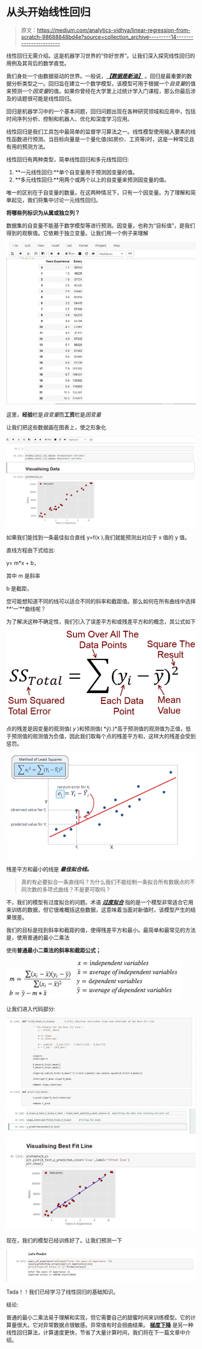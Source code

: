 # 从头开始线性回归

> 原文：<https://medium.com/analytics-vidhya/linear-regression-from-scratch-98688848bd4e?source=collection_archive---------14----------------------->

线性回归无需介绍。这是机器学习世界的“你好世界”。让我们深入探究线性回归的用例及其背后的数学直觉。

我们身处一个由数据驱动的世界。一般说，[***【数据是新油】***](https://www.economist.com/leaders/2017/05/06/the-worlds-most-valuable-resource-is-no-longer-oil-but-data) 。回归是最重要的数据分析类型之一。回归旨在建立一个数学模型，该模型可用于根据一个*自变量*的值来预测一个*因变量*的值。如果你曾经在大学里上过统计学入门课程，那么你最后涉及的话题很可能是线性回归。

回归是机器学习中的一个基本问题，回归问题出现在各种研究领域和应用中，包括时间序列分析、控制和机器人、优化和深度学习应用。

线性回归是我们工具包中最简单的监督学习算法之一。线性模型使用输入要素的线性函数进行预测。当目标向量是一个量化值(如房价、工资等)时，这是一种常见且有用的预测方法。

线性回归有两种类型，简单线性回归和多元线性回归:

1.  **一元线性回归:**单个自变量用于预测因变量的值。
2.  **多元线性回归:**用两个或两个以上的自变量来预测因变量的值。

唯一的区别在于自变量的数量。在这两种情况下，只有一个因变量。为了理解和简单起见，我们将集中讨论一元线性回归。

**将哪些列标识为从属或独立列？**

数据集的自变量不能基于数学模型等进行预测。因变量，也称为“目标值”，是我们得到的观察值。它依赖于独立变量。让我们用一个例子来理解

![](img/ed1a82bb5c72c9bcbedf9ac472907932.png)

这里，**经验**栏是*自变量*而**工资**栏是*因变量*

让我们把这些数据画在图表上，使之形象化

![](img/85269f683df40829f2ab18a86833a666.png)

如果我们能找到一条最佳拟合直线 y=f(x ),我们就能预测出对应于 x 值的 y 值。

直线方程由下式给出:

y= m*x + b，

其中 m 是斜率

b 是截距，

您可能想知道不同的线可以适合不同的斜率和截距值。那么如何在所有曲线中选择**‘一’**曲线呢？

为了解决这种不确定性，我们引入了误差平方和或残差平方和的概念，其公式如下

![](img/f26045291a94c2abdf822e081d0badf1.png)

点的残差是因变量的观测值( *y* )和预测值( *ŷ).)*高于预测值的观测值为正值，低于预测值的观测值为负值，因此我们取每个点的残差平方和，这样大的残差会受到惩罚。

![](img/516bed635367aaf05679abec6f610efc.png)

残差平方和最小的线是 ***最佳拟合线。***

> 真的有必要拟合一条直线吗？为什么我们不能绘制一条拟合所有数据点的不同次数的多项式曲线？不是更可取吗？

不，我们的模型有过度拟合的问题。术语 [***过度拟合***](/@martinezbielosdaniel/bias-variance-tradeoff-overfitting-and-underfitting-c63799cb4851) 指的是一个模型非常适合它用来训练的数据，但它很难概括这些数据，这意味着当面对新值时，该模型产生的结果很差。

我们的目标是找到斜率和截距的值，使得残差平方和最小。最简单和最常见的方法是，使用普通的最小二乘法

使用**普通最小二乘法的斜率和截距公式；**

![](img/caf99309754d69678e5c8fd8e380630c.png)![](img/a14f53ecb749b04b23a93cc2d19dd00b.png)

让我们进入代码部分:

![](img/b6f9c6129473b62f96d89986fb60183a.png)![](img/c5a8fa519c6639c15265af2b4ed548fe.png)![](img/2cf50d5c21d5db885db106771c03bfee.png)

现在，我们的模型已经训练好了。让我们预测一下

![](img/a0a636da046d5f69220783aea3f0414f.png)

Tada！！我们已经学习了线性回归的基础知识。

结论:

普通的最小二乘法易于理解和实现，但它需要自己的甜蜜时间来训练模型。它的计算量很大。它对异常数据点很敏感。异常值有时会扭曲结果。 [**梯度下降**](https://youtu.be/sDv4f4s2SB8) 是另一种线性回归算法，计算速度更快，节省了大量计算时间，我们将在下一篇文章中介绍。